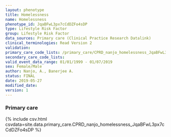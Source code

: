 ```yaml
---
layout: phenotype
title: Homelessness
name: Homelessness
phenotype_id: JqaBFwL3px7cCdDZFo4sDP 
type: Lifestyle Risk Factor
group: Lifestyle Risk Factor
data_sources: Primary care (Clinical Practice Research Datalink)
clinical_terminologies: Read Version 2
validation: 
primary_care_code_lists: /primary_care/CPRD_nanjo_homelessness_JqaBFwL3px7cCdDZFo4sDP.csv
secondary_care_code_lists: 
valid_event_data_range: 01/01/1999 - 01/07/2019
sex: Female/Male
author: Nanjo, A., Banerjee A.
status: FINAL
date: 2019-05-27
modified_date: 
version: 1
---
```


### Primary care 
{% include csv.html csvdata=site.data.primary_care.CPRD_nanjo_homelessness_JqaBFwL3px7cCdDZFo4sDP %}
